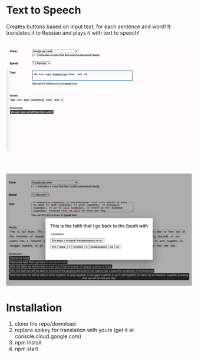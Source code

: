 # Text to Speech
Creates buttons based on input text, for each sentence and word!
It translates it to Russian and plays it with text to speech!

<img src="src/assets/animation.gif">
<img src="src/assets/screenshot2.png">

# Installation
1. clone the repo/download
2. replace apikey for translation with yours (get it at console.cloud.google.com)
3. npm install
4. npm start
